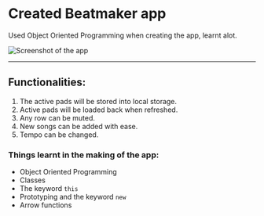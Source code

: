 # Created Beatmaker app
Used Object Oriented Programming when creating the app, learnt alot.

![Screenshot of the app](https://i.imgur.com/ZZLFERj.png)

---
## Functionalities:
1. The active pads will be stored into local storage.
2. Active pads will be loaded back when refreshed.
3. Any row can be muted.
4. New songs can be added with ease.
5. Tempo can be changed.

### Things learnt in the making of the app:
* Object Oriented Programming
* Classes
* The keyword `this`
* Prototyping and the keyword `new`
* Arrow functions